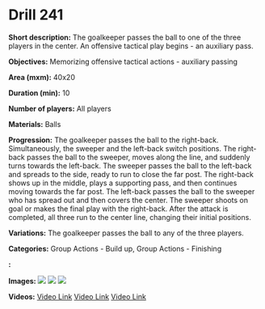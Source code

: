 # Drill 241

**Short description:**
The goalkeeper passes the ball to one of the three players in the center. An offensive tactical play begins - an auxiliary pass.

**Objectives:**
Memorizing offensive tactical actions - auxiliary passing

**Area (mxm):**
40x20

**Duration (min):**
10

**Number of players:**
All players

**Materials:**
Balls

**Progression:**
The goalkeeper passes the ball to the right-back. Simultaneously, the sweeper and the left-back switch positions. The right-back passes the ball to the sweeper, moves along the line, and suddenly turns towards the left-back. The sweeper passes the ball to the left-back and spreads to the side, ready to run to close the far post. The right-back shows up in the middle, plays a supporting pass, and then continues moving towards the far post. The left-back passes the ball to the sweeper who has spread out and then covers the center. The sweeper shoots on goal or makes the final play with the right-back. After the attack is completed, all three run to the center line, changing their initial positions.

**Variations:**
The goalkeeper passes the ball to any of the three players.

**Categories:**
Group Actions - Build up, Group Actions - Finishing

**:**


**Images:**
![](https://www.coachingfutsal.com/\images\4c1df1335f7b10499a7da36b12e123fa4cf2ededdbeeea927c1dceafa36c70369427f8d63cf757fa0ce2413219af8820686b466b65549b51f6e0ea75f2426e2c4db6a5fe1a72d.jpg)
![](https://www.coachingfutsal.com/\images\4c76ccd649d4181cd9d5b0271f3916bf48fd70ab45ba2e8214edd952ac372f94622a57f14820f241363b9f5ce6e5c1d6c036e64cfe088dd66309b4b8d9130e8a4db6a5ff2160f.jpg)
![](https://www.coachingfutsal.com/\images\a0eb22fecbe6ae05ea552df8bd38679b6bfe1cd06d1d1d8050a31684c4ffadea2bf9bc46ada01fc978b693d8e6bb0523b0b9cbe3cad6326eff19164caf32caba4db6a6001f31f.jpg)

**Videos:**
[Video Link](https://www.youtube.com/embed/9oIfvS0tYe4)
[Video Link](https://www.youtube.com/embed/YMYZeDl2JKE)
[Video Link](https://www.youtube.com/embed/GTvjbXNZE-4)

